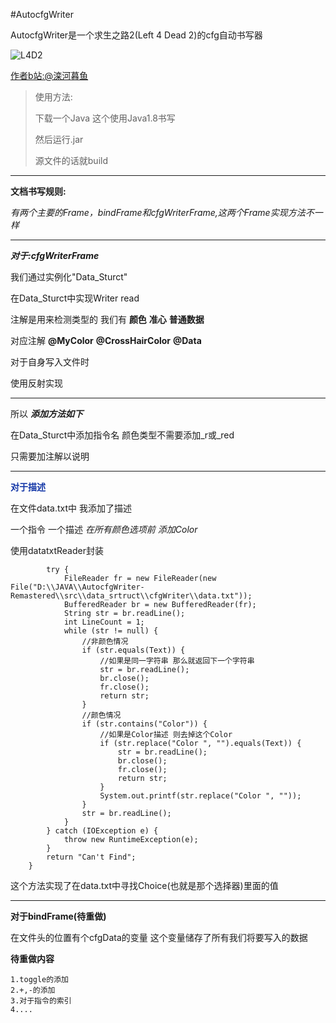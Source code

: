 #AutocfgWriter

AutocfgWriter是一个求生之路2(Left 4 Dead 2)的cfg自动书写器

![L4D2](../img/Left4Dead2.png)

[作者b站:@滦河暮鱼](https://space.bilibili.com/204828664?spm_id_from=333.1007.0.0)

> 使用方法:
>
> 下载一个Java 这个使用Java1.8书写
>
> 然后运行.jar 
> 
> 源文件的话就build

---

**文档书写规则:**

*有两个主要的Frame，bindFrame和cfgWriterFrame,这两个Frame实现方法不一样*

---

***对于:cfgWriterFrame***

我们通过实例化"Data_Sturct"

在Data_Sturct中实现Writer read

注解是用来检测类型的 我们有 **颜色** **准心** **普通数据**

对应注解 **@MyColor** **@CrossHairColor** **@Data**

对于自身写入文件时

使用反射实现

---

所以 ***添加方法如下***

在Data_Sturct中添加指令名 颜色类型不需要添加_r或_red

只需要加注解以说明

---

<font color = "#1034a6">**对于描述**</font>

在文件data.txt中 我添加了描述

一个指令 一个描述 *在所有颜色选项前 添加Color*

使用datatxtReader封装

```String datatxtReader(String Text) {
        try {
            FileReader fr = new FileReader(new File("D:\\JAVA\\AutocfgWriter-Remastered\\src\\data_srtruct\\cfgWriter\\data.txt"));
            BufferedReader br = new BufferedReader(fr);
            String str = br.readLine();
            int LineCount = 1;
            while (str != null) {
                //非颜色情况
                if (str.equals(Text)) {
                    //如果是同一字符串 那么就返回下一个字符串
                    str = br.readLine();
                    br.close();
                    fr.close();
                    return str;
                }
                //颜色情况
                if (str.contains("Color")) {
                    //如果是Color描述 则去掉这个Color
                    if (str.replace("Color ", "").equals(Text)) {
                        str = br.readLine();
                        br.close();
                        fr.close();
                        return str;
                    }
                    System.out.printf(str.replace("Color ", ""));
                }
                str = br.readLine();
            }
        } catch (IOException e) {
            throw new RuntimeException(e);
        }
        return "Can't Find";
    }
```

这个方法实现了在data.txt中寻找Choice(也就是那个选择器)里面的值

---

**对于bindFrame(待重做)**

在文件头的位置有个cfgData的变量 这个变量储存了所有我们将要写入的数据

**待重做内容**

    1.toggle的添加
    2.+,-的添加
    3.对于指令的索引
    4....
